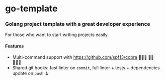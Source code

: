 # go-template

### Golang project template with a great developer experience

For those who want to start writing projects easily.

#### Features

- Multi-command support with https://github.com/spf13/cobra 🤾🏼‍♀️ 🤾🏼 🤾🏼‍♂️
- Shared git hooks: fast linter on `commit`, full linter + tests + dependencies update on `push` 🪝
